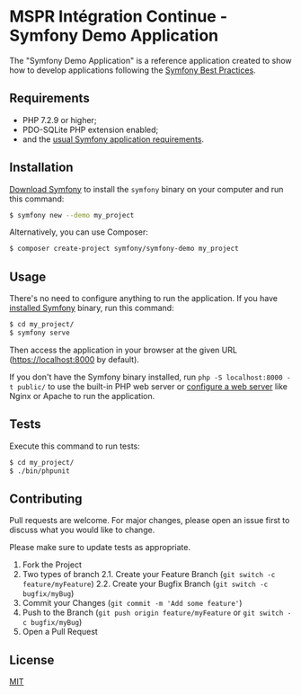 MSPR Intégration Continue - Symfony Demo Application
========================

The "Symfony Demo Application" is a reference application created to show how
to develop applications following the [Symfony Best Practices][1].

Requirements
------------

  * PHP 7.2.9 or higher;
  * PDO-SQLite PHP extension enabled;
  * and the [usual Symfony application requirements][2].

Installation
------------

[Download Symfony][4] to install the `symfony` binary on your computer and run
this command:

```bash
$ symfony new --demo my_project
```

Alternatively, you can use Composer:

```bash
$ composer create-project symfony/symfony-demo my_project
```

Usage
-----

There's no need to configure anything to run the application. If you have
[installed Symfony][4] binary, run this command:

```bash
$ cd my_project/
$ symfony serve
```

Then access the application in your browser at the given URL (<https://localhost:8000> by default).

If you don't have the Symfony binary installed, run `php -S localhost:8000 -t public/`
to use the built-in PHP web server or [configure a web server][3] like Nginx or
Apache to run the application.

Tests
-----

Execute this command to run tests:

```bash
$ cd my_project/
$ ./bin/phpunit
```

## Contributing

Pull requests are welcome. For major changes, please open an issue first to discuss what you would like to change.

Please make sure to update tests as appropriate.

1. Fork the Project
2. Two types of branch
2.1. Create your Feature Branch (`git switch -c feature/myFeature`)
2.2. Create your Bugfix Branch (`git switch -c bugfix/myBug`)
3. Commit your Changes (`git commit -m 'Add some feature'`)
4. Push to the Branch (`git push origin feature/myFeature` or `git switch -c bugfix/myBug`)
5. Open a Pull Request

## License
[MIT](https://choosealicense.com/licenses/mit/)

[1]: https://symfony.com/doc/current/best_practices.html
[2]: https://symfony.com/doc/current/reference/requirements.html
[3]: https://symfony.com/doc/current/cookbook/configuration/web_server_configuration.html
[4]: https://symfony.com/download

